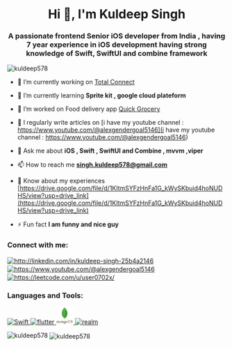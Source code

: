 <h1 align="center">Hi 👋, I'm Kuldeep Singh</h1>
<h3 align="center">A passionate frontend Senior iOS developer from India , having 7 year experience in iOS development having strong knowledge of Swift, SwiftUI and combine framework</h3>

<p align="left"> <img src="https://komarev.com/ghpvc/?username=kuldeep578&label=Profile%20views&color=0e75b6&style=flat" alt="kuldeep578" /> </p>

- 🔭 I’m currently working on [Total Connect](https://apps.apple.com/in/app/total-connect-comfort-intl/id783653368)

- 🌱 I’m currently learning **Sprite kit , google cloud plateform**

- 👯 I’m worked on Food delivery app [Quick Grocery](https://apps.apple.com/in/app/quick-grocery/id1254438895)

- 📝 I regularly write articles on [i have my youtube channel : https://www.youtube.com/@alexgendergoal5146](i have my youtube channel : https://www.youtube.com/@alexgendergoal5146)

- 💬 Ask me about **iOS , Swift , SwiftUI and Combine , mvvm ,viper**

- 📫 How to reach me **singh.kuldeep578@gmail.com**

- 📄 Know about my experiences [https://drive.google.com/file/d/1KItmSYFzHnFa1G_kWySKbuid4hoNUDHS/view?usp=drive_link](https://drive.google.com/file/d/1KItmSYFzHnFa1G_kWySKbuid4hoNUDHS/view?usp=drive_link)

- ⚡ Fun fact **I am funny and nice guy**

<h3 align="left">Connect with me:</h3>
<p align="left">
<a href="https://linkedin.com/in/http://linkedin.com/in/kuldeep-singh-25b4a2146" target="blank"><img align="center" src="https://raw.githubusercontent.com/rahuldkjain/github-profile-readme-generator/master/src/images/icons/Social/linked-in-alt.svg" alt="http://linkedin.com/in/kuldeep-singh-25b4a2146" height="30" width="40" /></a>
<a href="https://www.youtube.com/c/https://www.youtube.com/@alexgendergoal5146" target="blank"><img align="center" src="https://raw.githubusercontent.com/rahuldkjain/github-profile-readme-generator/master/src/images/icons/Social/youtube.svg" alt="https://www.youtube.com/@alexgendergoal5146" height="30" width="40" /></a>
<a href="https://www.leetcode.com/https://leetcode.com/u/user0702x/" target="blank"><img align="center" src="https://raw.githubusercontent.com/rahuldkjain/github-profile-readme-generator/master/src/images/icons/Social/leet-code.svg" alt="https://leetcode.com/u/user0702x/" height="30" width="40" /></a>
</p>

<h3 align="left">Languages and Tools:</h3>
<p align="left"> <a href="https://swift.org" target="_blank" rel="noreferrer"> <img src="https://developer.apple.com/swift/images/swift-og.png" alt="Swift" width="40" height="40"/> </a> <a href="https://flutter.dev" target="_blank" rel="noreferrer"> <img src="https://www.vectorlogo.zone/logos/flutterio/flutterio-icon.svg" alt="flutter" width="40" height="40"/> </a> <a href="https://www.mongodb.com/" target="_blank" rel="noreferrer"> <img src="https://raw.githubusercontent.com/devicons/devicon/master/icons/mongodb/mongodb-original-wordmark.svg" alt="mongodb" width="40" height="40"/> </a> <a href="https://realm.io/" target="_blank" rel="noreferrer"> <img src="https://raw.githubusercontent.com/bestofjs/bestofjs-webui/8665e8c267a0215f3159df28b33c365198101df5/public/logos/realm.svg" alt="realm" width="40" height="40"/> </a> </p>

<p><img align="left" src="https://github-readme-stats.vercel.app/api/top-langs?username=kuldeep578&show_icons=true&locale=en&layout=compact" alt="kuldeep578" /></p>

<p>&nbsp;<img align="center" src="https://github-readme-stats.vercel.app/api?username=kuldeep578&show_icons=true&locale=en" alt="kuldeep578" /></p>
